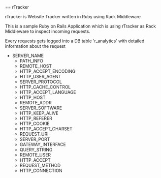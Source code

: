 == rTracker

rTracker is Website Tracker written in Ruby using Rack Middleware

This is a sample Ruby on Rails Application which is using rTracker as Rack Middleware to inspect incoming requests. 

Every requests gets logged into a DB table 'r_analytics' with detailed information about the request
  - SERVER_NAME
	- PATH_INFO
	- REMOTE_HOST
	- HTTP_ACCEPT_ENCODING
	- HTTP_USER_AGENT
	- SERVER_PROTOCOL
	- HTTP_CACHE_CONTROL
	- HTTP_ACCEPT_LANGUAGE
	- HTTP_HOST
	- REMOTE_ADDR
	- SERVER_SOFTWARE
	- HTTP_KEEP_ALIVE
	- HTTP_REFERER
	- HTTP_COOKIE
	- HTTP_ACCEPT_CHARSET
	- REQUEST_URI
	- SERVER_PORT
	- GATEWAY_INTERFACE
	- QUERY_STRING
	- REMOTE_USER
	- HTTP_ACCEPT
	- REQUEST_METHOD
	- HTTP_CONNECTION